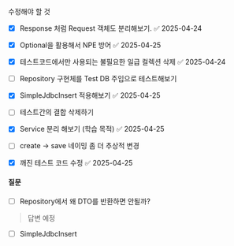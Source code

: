 수정해야 할 것
- [x] Response 처럼 Request 객체도 분리해보기.  ✅ 2025-04-24
- [x] Optional을 활용해서 NPE 방어 ✅ 2025-04-25
- [x] 테스트코드에서만 사용되는 불필요한 일급 컬렉션 삭제 ✅ 2025-04-24
- [ ] Repository 구현체를 Test DB 주입으로 테스트해보기
- [x] SimpleJdbcInsert 적용해보기 ✅ 2025-04-25
- [ ] 테스트간의 결합 삭제하기
- [x] Service 분리 해보기 (학습 목적) ✅ 2025-04-25
- [ ] create -> save 네이밍 좀 더 추상적 변경
- [x] 깨진 테스트 코드 수정 ✅ 2025-04-25




#### 질문
- [ ] Repository에서 왜 DTO를 반환하면 안될까?
> 답변 예정

- [ ] SimpleJdbcInsert 
